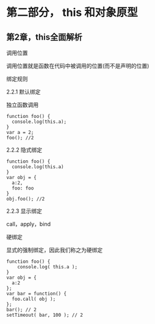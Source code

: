 # 第二部分， this 和对象原型

## 第2章，this全面解析

调用位置

调用位置就是函数在代码中被调用的位置(而不是声明的位置)


绑定规则

2.2.1 默认绑定

独立函数调用

```
function foo() {
  console.log(this.a);
}
var a = 2;
foo(); //2
```

2.2.2 隐式绑定

```
function foo() {
  console.log(this.a)
}
var obj = {
  a:2,
  foo: foo
}
obj.foo(); //2
```


2.2.3 显示绑定

call，apply，bind

硬绑定

显式的强制绑定，因此我们称之为硬绑定

```
function foo() { 
    console.log( this.a );
}
var obj = { 
  a:2
};
var bar = function() { 
  foo.call( obj );
};
bar(); // 2
setTimeout( bar, 100 ); // 2

```